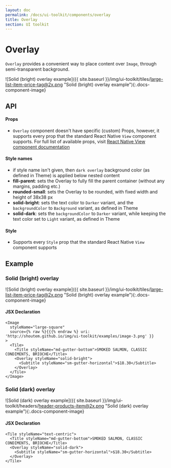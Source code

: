 ```yaml
---
layout: doc
permalink: /docs/ui-toolkit/components/overlay
title: Overlay
section: UI toolkit
---
```


# Overlay 

`Overlay` provides a convenient way to place content over `Image`, through semi-transparent background.

![Solid (bright) overlay example]({{ site.baseurl }}/img/ui-toolkit/tiles/large-list-item-price-tag@2x.png "Solid (bright) overlay example"){:.docs-component-image}

## API

#### Props

* `Overlay` component doesn't have specific (custom) Props, however, it supports every prop that the standard React Native `View` component supports. For full list of available props, visit 
[React Native View component documentation](https://facebook.github.io/react-native/docs/view.html "React Native View component documentation")  

#### Style names

* if style name isn't given, then `dark overlay` background color (as defined in Theme) is applied below nested content
* **fill-parent**: sets the Overlay to fully fill the parent container (without any margins, padding etc.)
* **rounded-small**: sets the Overlay to be rounded, with fixed width and height of 38x38 px
* **solid-bright**: sets the text color to `Darker` variant, and the `backgroundColor` to `Background` variant, as defined in Theme
* **solid-dark**: sets the `backgroundColor` to `Darker` variant, while keeping the text color set to `Light` variant, as defined in Theme

#### Style
* Supports every `Style` prop that the standard React Native `View` component supports 


## Example

### Solid (bright) overlay
![Solid (bright) overlay example]({{ site.baseurl }}/img/ui-toolkit/tiles/large-list-item-price-tag@2x.png "Solid (bright) overlay example"){:.docs-component-image}

#### JSX Declaration
```JSX
<Image
  styleName="large-square"
  source={% raw %}{{{% endraw %} uri: 'http://shoutem.github.io/img/ui-toolkit/examples/image-3.png' }}
>
  <Tile>
    <Title styleName="md-gutter-bottom">SMOKED SALMON, CLASSIC CONDIMENTS, BRIOCHE</Title>
    <Overlay styleName="solid-bright">
      <Subtitle styleName="sm-gutter-horizontal">$18.30</Subtitle>
    </Overlay>
  </Tile>
</Image>
```
  
### Solid (dark) overlay
![Solid (dark) overlay example]({{ site.baseurl }}/img/ui-toolkit/headers/header-products-item@2x.png "Solid (dark) overlay example"){:.docs-component-image}

#### JSX Declaration
```JSX
<Tile styleName="text-centric">
  <Title styleName="md-gutter-bottom">SMOKED SALMON, CLASSIC CONDIMENTS, BRIOCHE</Title>
  <Overlay styleName="solid-dark">
    <Subtitle styleName="sm-gutter-horizontal">$18.30</Subtitle>
  </Overlay>
</Tile>
```
    



